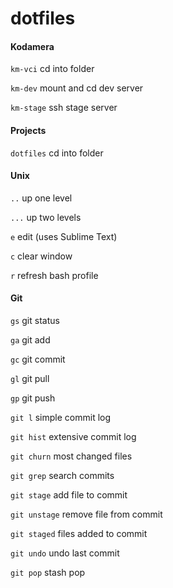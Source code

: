 dotfiles
========

#### Kodamera

`km-vci` cd into folder

`km-dev` mount and cd dev server

`km-stage` ssh stage server


#### Projects

`dotfiles` cd into folder


#### Unix

`..` up one level

`...` up two levels

`e` edit (uses Sublime Text)

`c` clear window

`r` refresh bash profile


#### Git

`gs` git status

`ga` git add

`gc` git commit

`gl` git pull

`gp` git push

`git l` simple commit log

`git hist` extensive commit log

`git churn` most changed files

`git grep` search commits

`git stage` add file to commit

`git unstage` remove file from commit

`git staged` files added to commit

`git undo` undo last commit

`git pop` stash pop
